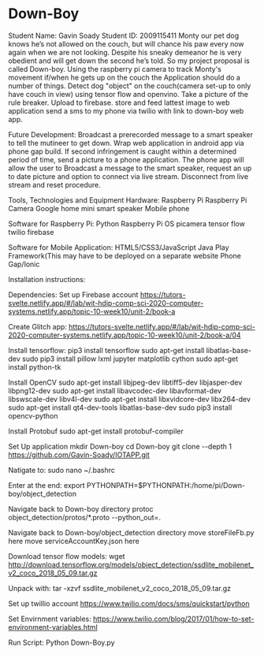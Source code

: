 # Down-Boy
Student Name: Gavin Soady Student ID: 2009115411
Monty our pet dog knows he’s not allowed on the couch, but will chance his paw every now again when we are not looking. Despite his sneaky demeanor he is very obedient and will get down the second he’s told.
So my project proposal is called Down-boy. Using the raspberry pi camera to track Monty's movement if/when he gets up on the couch the Application should do a number of things.
Detect dog "object" on the couch(camera set-up to only have couch in view) using tensor flow and openvino.
Take a picture of the rule breaker.
Upload to firebase. store and feed lattest image to web application
send a sms to my phone via twilio with link to down-boy web app.

Future Development:
Broadcast a prerecorded message to a smart speaker to tell the mutineer to get down.
Wrap web application in android app via phone gap build.
If second infringement is caught within a determined period of time, send a picture to a phone application.
The phone app will allow the user to Broadcast a message to the smart speaker, request an up to date picture and option to connect via live stream.
Disconnect from live stream and reset procedure. 

Tools, Technologies and Equipment 
Hardware:
Raspberry Pi
Raspberry Pi Camera
Google home mini smart speaker
Mobile phone

Software for Raspberry Pi:
Python
Raspberry Pi OS
picamera
tensor flow 
twilio
firebase

Software for Mobile Application:
HTML5/CSS3/JavaScript
Java
Play Framework(This may have to be deployed on a separate website
Phone Gap/Ionic

Installation instructions:

Dependencies: 
Set up Firebase account
  https://tutors-svelte.netlify.app/#/lab/wit-hdip-comp-sci-2020-computer-systems.netlify.app/topic-10-week10/unit-2/book-a
  
Create Glitch app:
  https://tutors-svelte.netlify.app/#/lab/wit-hdip-comp-sci-2020-computer-systems.netlify.app/topic-10-week10/unit-2/book-a/04
  
Install tensorflow:
  pip3 install tensorflow
  sudo apt-get install libatlas-base-dev
  sudo pip3 install pillow lxml jupyter matplotlib cython
  sudo apt-get install python-tk
 
Install OpenCV
  sudo apt-get install libjpeg-dev libtiff5-dev libjasper-dev libpng12-dev
  sudo apt-get install libavcodec-dev libavformat-dev libswscale-dev libv4l-dev
  sudo apt-get install libxvidcore-dev libx264-dev
  sudo apt-get install qt4-dev-tools libatlas-base-dev
  sudo pip3 install opencv-python
  
Install Protobuf
  sudo apt-get install protobuf-compiler
  
Set Up application
  mkdir Down-boy
  cd Down-boy 
  git clone --depth 1 https://github.com/Gavin-Soady/IOTAPP.git
  
  Natigate to:
    sudo nano ~/.bashrc
 
 Enter at the end:
    export PYTHONPATH=$PYTHONPATH:/home/pi/Down-boy/object_detection
  
  Navigate back to Down-boy directory
    protoc object_detection/protos/*.proto --python_out=.
  
  Navigate back to Down-boy/object_detection directory
    move storeFileFb.py here
    move serviceAccountKey.json here
  
  Download tensor flow models:
    wget http://download.tensorflow.org/models/object_detection/ssdlite_mobilenet_v2_coco_2018_05_09.tar.gz
  
  Unpack with:
    tar -xzvf ssdlite_mobilenet_v2_coco_2018_05_09.tar.gz
  
  Set up twillio account 
    https://www.twilio.com/docs/sms/quickstart/python
  
  Set Envirnment variables:
    https://www.twilio.com/blog/2017/01/how-to-set-environment-variables.html
  
  Run Script:
   Python Down-Boy.py
